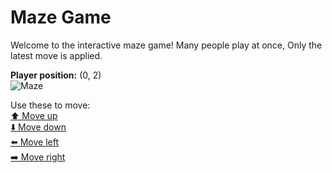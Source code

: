 # Maze Game  
Welcome to the interactive maze game! Many people play at once, Only the latest move is applied.

**Player position:** (0, 2)  
![Maze](https://github-maze-game.vercel.app/images/pos_0_2.png?t=1760630759284)

Use these to move:  
[⬆️ Move up](https://github-maze-game.vercel.app/move/0_2_w)  
[⬇️ Move down](https://github-maze-game.vercel.app/move/0_2_s)  
[⬅️ Move left](https://github-maze-game.vercel.app/move/0_2_a)  
[➡️ Move right](https://github-maze-game.vercel.app/move/0_2_d)
